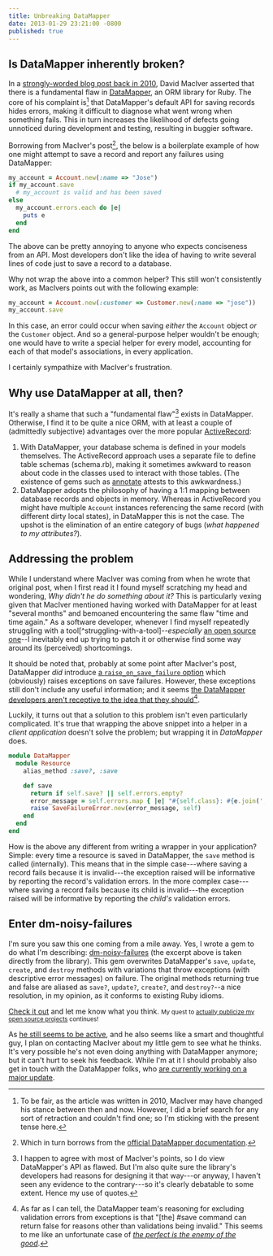 ```yaml
---
title: Unbreaking DataMapper
date: 2013-01-29 23:21:00 -0800
published: true
---
```


Is DataMapper inherently broken?
--------------------------------

In a [strongly-worded blog post back in 2010](http://www.drmaciver.com/2010/04/datamapper-is-inherently-broken/), David MacIver asserted that there is a fundamental flaw in [DataMapper](http://datamapper.org/), an ORM library for Ruby. The core of his complaint is[^present-tense] that DataMapper's default API for saving records hides errors, making it difficult to diagnose what went wrong when something fails. This in turn increases the likelihood of defects going unnoticed during development and testing, resulting in buggier software.

Borrowing from MacIver's post[^borrowing], the below is a boilerplate example of how one might attempt to save a record and report any failures using DataMapper:

```ruby
my_account = Account.new(:name => "Jose")
if my_account.save
  # my_account is valid and has been saved
else
  my_account.errors.each do |e|
    puts e
  end
end
```

The above can be pretty annoying to anyone who expects conciseness from an API. Most developers don't like the idea of having to write several lines of code just to save a record to a database.

Why not wrap the above into a common helper? This still won't consistently work, as MacIvers points out with the following example:

```ruby
my_account = Account.new(:customer => Customer.new(:name => "jose"))
my_account.save
```

In this case, an error could occur when saving *either* the `Account` object *or* the `Customer` object. And so a general-purpose helper wouldn't be enough; one would have to write a special helper for every model, accounting for each of that model's associations, in every application.

I certainly sympathize with MacIver's frustration.

Why use DataMapper at all, then?
--------------------------------

It's really a shame that such a "fundamental flaw"[^flaw-or-not] exists in DataMapper. Otherwise, I find it to be quite a nice ORM, with at least a couple of (admittedly subjective) advantages over the more popular [ActiveRecord](https://github.com/rails/rails/tree/master/activerecord):

1. With DataMapper, your database schema is defined in your models themselves. The ActiveRecord approach uses a separate file to define table schemas (schema.rb), making it sometimes awkward to reason about code in the classes used to interact with those tables. (The existence of gems such as [annotate](https://github.com/ctran/annotate_models) attests to this awkwardness.)
2. DataMapper adopts the philosophy of having a 1:1 mapping between database records and objects in memory. Whereas in ActiveRecord you might have multiple `Account` instances referencing the same record (with different dirty local states), in DataMapper this is not the case. The upshot is the elimination of an entire category of bugs (*what happened to my attributes?*).

Addressing the problem
----------------------

While I understand where MacIver was coming from when he wrote that original post, when I first read it I found myself scratching my head and wondering, *Why didn't he do something about it?* This is particularly vexing given that MacIver mentioned having worked with DataMapper for at least "several months" and bemoaned encountering the same flaw "time and time again." As a software developer, whenever I find myself repeatedly struggling with a tool[^struggling-with-a-tool]--*especially* [an open source one](https://github.com/datamapper)--I inevitably end up trying to patch it or otherwise find some way around its (perceived) shortcomings.

It should be noted that, probably at some point after MacIver's post, DataMapper *did* introduce [a `raise_on_save_failure` option](http://datamapper.org/docs/create_and_destroy.html) which (obviously) raises exceptions on save failures. However, these exceptions still don't include any useful information; and it seems [the DataMapper developers aren't receptive to the idea that they should](http://datamapper.lighthouseapp.com/projects/20609/tickets/1322-show-objecterrors-when-raise_on_save_failure-is-set)[^developer-pushback].

Luckily, it turns out that a solution to this problem isn't even particularly complicated. It's true that wrapping the above snippet into a helper in a *client application* doesn't solve the problem; but wrapping it in *DataMapper* does.

```ruby
module DataMapper
  module Resource
    alias_method :save?, :save

    def save
      return if self.save? || self.errors.empty?
      error_message = self.errors.map { |e| "#{self.class}: #{e.join(', ')}" }.join("; ")
      raise SaveFailureError.new(error_message, self)
    end
  end
end
```

How is the above any different from writing a wrapper in your application? Simple: every time a resource is saved in DataMapper, the `save` method is called (internally). This means that in the simple case---where saving a record fails because it is invalid---the exception raised will be informative by reporting the record's validation errors. In the more complex case---where saving a record fails because its child is invalid---the exception raised will be informative by reporting the *child's* validation errors.

Enter dm-noisy-failures
-----------------------

I'm sure you saw this one coming from a mile away. Yes, I wrote a gem to do what I'm describing: [dm-noisy-failures](http://dtao.github.com/dm-noisy-failures) (the excerpt above is taken directly from the library). This gem overwrites DataMapper's `save`, `update`, `create`, and `destroy` methods with variations that throw exceptions (with descriptive error messages) on failure. The original methods returning true and false are aliased as `save?`, `update?`, `create?`, and `destroy?`--a nice resolution, in my opinion, as it conforms to existing Ruby idioms.

[Check it out](https://github.com/dtao/dm-noisy-failures) and let me know what you think. <small>My quest to <a href="/posts/making-yaml-safe-again.html">actually publicize my open source projects</a> continues!</small>

As [he still seems to be active](http://www.drmaciver.com/blog), and he also seems like a smart and thoughtful guy, I plan on contacting MacIver about my little gem to see what he thinks. It's very possible he's not even doing anything with DataMapper anymore; but it can't hurt to seek his feedback. While I'm at it I should probably also get in touch with the DataMapper folks, who [are currently working on a major update](http://solnic.eu/2012/12/20/datamapper-2-status-and-roadmap.html).

[^present-tense]: To be fair, as the article was written in 2010, MacIver may have changed his stance between then and now. However, I did a brief search for any sort of retraction and couldn't find one; so I'm sticking with the present tense here.

[^borrowing]: Which in turn borrows from the [official DataMapper documentation](http://datamapper.org/docs/validations).

[^flaw-or-not]: I happen to agree with most of MacIver's points, so I do view DataMapper's API as flawed. But I'm also quite sure the library's developers had reasons for designing it that way---or anyway, I haven't seen any evidence to the contrary---so it's clearly debatable to some extent. Hence my use of quotes.

[^developer-pushback]: As far as I can tell, the DataMapper team's reasoning for excluding validation errors from exceptions is that "\[the\] #save command can return false for reasons other than validations being invalid." This seems to me like an unfortunate case of [*the perfect is the enemy of the good*](http://en.wikipedia.org/wiki/Perfect_is_the_enemy_of_good).
